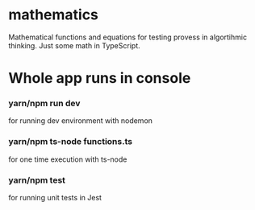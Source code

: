 # mathematics
Mathematical functions and equations for testing provess in algortihmic thinking. Just some math in TypeScript. 

# Whole app runs in console

### yarn/npm run dev
for running dev environment with nodemon
 
### yarn/npm ts-node functions.ts 
for one time execution with ts-node

### yarn/npm test
for running unit tests in Jest
